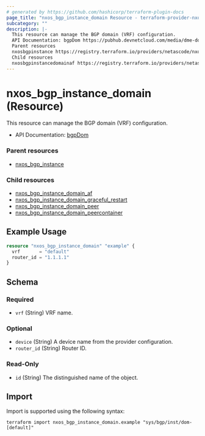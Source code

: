 ```yaml
---
# generated by https://github.com/hashicorp/terraform-plugin-docs
page_title: "nxos_bgp_instance_domain Resource - terraform-provider-nxos"
subcategory: ""
description: |-
  This resource can manage the BGP domain (VRF) configuration.
  API Documentation: bgpDom https://pubhub.devnetcloud.com/media/dme-docs-10-2-2/docs/Routing%20and%20Forwarding/bgp:Dom/
  Parent resources
  nxosbgpinstance https://registry.terraform.io/providers/netascode/nxos/latest/docs/resources/bgp_instance
  Child resources
  nxosbgpinstancedomainaf https://registry.terraform.io/providers/netascode/nxos/latest/docs/resources/bgp_instance_domain_afnxosbgpinstancedomaingraceful_restart https://registry.terraform.io/providers/netascode/nxos/latest/docs/resources/bgp_instance_domain_graceful_restartnxosbgpinstancedomainpeer https://registry.terraform.io/providers/netascode/nxos/latest/docs/resources/bgp_instance_domain_peernxosbgpinstancedomainpeercontainer https://registry.terraform.io/providers/netascode/nxos/latest/docs/resources/bgp_instance_domain_peercontainer
---
```


# nxos_bgp_instance_domain (Resource)

This resource can manage the BGP domain (VRF) configuration.

- API Documentation: [bgpDom](https://pubhub.devnetcloud.com/media/dme-docs-10-2-2/docs/Routing%20and%20Forwarding/bgp:Dom/)

### Parent resources

- [nxos_bgp_instance](https://registry.terraform.io/providers/netascode/nxos/latest/docs/resources/bgp_instance)

### Child resources

- [nxos_bgp_instance_domain_af](https://registry.terraform.io/providers/netascode/nxos/latest/docs/resources/bgp_instance_domain_af)
- [nxos_bgp_instance_domain_graceful_restart](https://registry.terraform.io/providers/netascode/nxos/latest/docs/resources/bgp_instance_domain_graceful_restart)
- [nxos_bgp_instance_domain_peer](https://registry.terraform.io/providers/netascode/nxos/latest/docs/resources/bgp_instance_domain_peer)
- [nxos_bgp_instance_domain_peercontainer](https://registry.terraform.io/providers/netascode/nxos/latest/docs/resources/bgp_instance_domain_peercontainer)

## Example Usage

```terraform
resource "nxos_bgp_instance_domain" "example" {
  vrf       = "default"
  router_id = "1.1.1.1"
}
```

<!-- schema generated by tfplugindocs -->
## Schema

### Required

- `vrf` (String) VRF name.

### Optional

- `device` (String) A device name from the provider configuration.
- `router_id` (String) Router ID.

### Read-Only

- `id` (String) The distinguished name of the object.

## Import

Import is supported using the following syntax:

```shell
terraform import nxos_bgp_instance_domain.example "sys/bgp/inst/dom-[default]"
```
